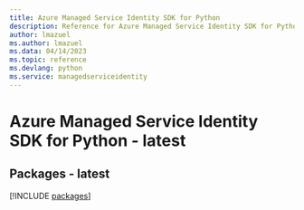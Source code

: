 ```yaml
---
title: Azure Managed Service Identity SDK for Python
description: Reference for Azure Managed Service Identity SDK for Python
author: lmazuel
ms.author: lmazuel
ms.data: 04/14/2023
ms.topic: reference
ms.devlang: python
ms.service: managedserviceidentity
---
```

# Azure Managed Service Identity SDK for Python - latest
## Packages - latest
[!INCLUDE [packages](managed-service-identity-index.md)]